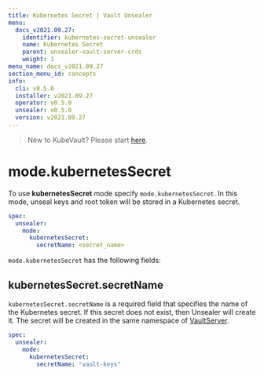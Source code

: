 ```yaml
---
title: Kubernetes Secret | Vault Unsealer
menu:
  docs_v2021.09.27:
    identifier: kubernetes-secret-unsealer
    name: Kubernetes Secret
    parent: unsealer-vault-server-crds
    weight: 1
menu_name: docs_v2021.09.27
section_menu_id: concepts
info:
  cli: v0.5.0
  installer: v2021.09.27
  operator: v0.5.0
  unsealer: v0.5.0
  version: v2021.09.27
---
```


> New to KubeVault? Please start [here](/docs/v2021.09.27/concepts/README).

# mode.kubernetesSecret

To use **kubernetesSecret** mode specify `mode.kubernetesSecret`. In this mode, unseal keys and root token will be stored in a Kubernetes secret.

```yaml
spec:
  unsealer:
    mode:
      kubernetesSecret:
        secretName: <secret_name>
```

`mode.kubernetesSecret` has the following fields:

## kubernetesSecret.secretName

`kubernetesSecret.secretName` is a required field that specifies the name of the Kubernetes secret. If this secret does not exist, then Unsealer will create it. The secret will be created in the same namespace of [VaultServer](/docs/v2021.09.27/concepts/vault-server-crds/vaultserver).

```yaml
spec:
  unsealer:
    mode:
      kubernetesSecret:
        secretName: "vault-keys"
```
